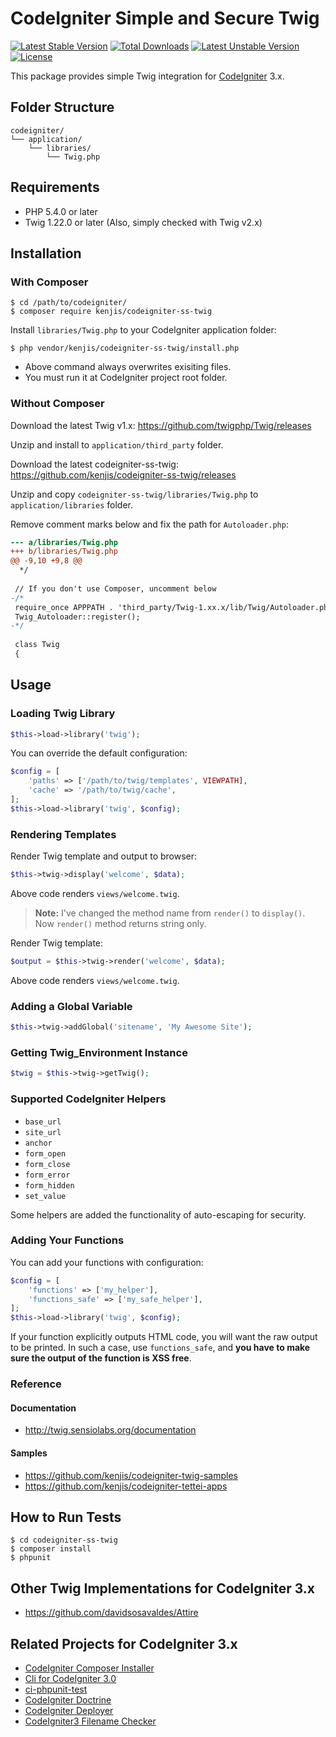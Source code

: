 # CodeIgniter Simple and Secure Twig

[![Latest Stable Version](https://poser.pugx.org/kenjis/codeigniter-ss-twig/v/stable)](https://packagist.org/packages/kenjis/codeigniter-ss-twig) [![Total Downloads](https://poser.pugx.org/kenjis/codeigniter-ss-twig/downloads)](https://packagist.org/packages/kenjis/codeigniter-ss-twig) [![Latest Unstable Version](https://poser.pugx.org/kenjis/codeigniter-ss-twig/v/unstable)](https://packagist.org/packages/kenjis/codeigniter-ss-twig) [![License](https://poser.pugx.org/kenjis/codeigniter-ss-twig/license)](https://packagist.org/packages/kenjis/codeigniter-ss-twig)

This package provides simple Twig integration for [CodeIgniter](https://github.com/bcit-ci/CodeIgniter) 3.x.

## Folder Structure

```
codeigniter/
└── application/
    └── libraries/
        └── Twig.php
```

## Requirements

* PHP 5.4.0 or later
* Twig 1.22.0 or later (Also, simply checked with Twig v2.x)

## Installation

### With Composer

~~~
$ cd /path/to/codeigniter/
$ composer require kenjis/codeigniter-ss-twig
~~~

Install `libraries/Twig.php` to your CodeIgniter application folder:

~~~
$ php vendor/kenjis/codeigniter-ss-twig/install.php
~~~

* Above command always overwrites exisiting files.
* You must run it at CodeIgniter project root folder.

### Without Composer

Download the latest Twig v1.x: https://github.com/twigphp/Twig/releases

Unzip and install to `application/third_party` folder.

Download the latest codeigniter-ss-twig: https://github.com/kenjis/codeigniter-ss-twig/releases

Unzip and copy `codeigniter-ss-twig/libraries/Twig.php` to `application/libraries` folder.

Remove comment marks below and fix the path for `Autoloader.php`:

~~~diff
--- a/libraries/Twig.php
+++ b/libraries/Twig.php
@@ -9,10 +9,8 @@
  */
 
 // If you don't use Composer, uncomment below
-/*
 require_once APPPATH . 'third_party/Twig-1.xx.x/lib/Twig/Autoloader.php';
 Twig_Autoloader::register();
-*/
 
 class Twig
 {
~~~

## Usage

### Loading Twig Library

~~~php
$this->load->library('twig');
~~~

You can override the default configuration:

~~~php
$config = [
	'paths' => ['/path/to/twig/templates', VIEWPATH],
	'cache' => '/path/to/twig/cache',
];
$this->load->library('twig', $config);
~~~

### Rendering Templates

Render Twig template and output to browser:

~~~php
$this->twig->display('welcome', $data);
~~~

Above code renders `views/welcome.twig`.

> **Note:** I've changed the method name from `render()` to `display()`. Now `render()` method returns string only.

Render Twig template:

~~~php
$output = $this->twig->render('welcome', $data);
~~~

Above code renders `views/welcome.twig`.

### Adding a Global Variable

~~~php
$this->twig->addGlobal('sitename', 'My Awesome Site');
~~~

### Getting Twig_Environment Instance

~~~php
$twig = $this->twig->getTwig();
~~~

### Supported CodeIgniter Helpers

* `base_url`
* `site_url`
* `anchor`
* `form_open`
* `form_close`
* `form_error`
* `form_hidden`
* `set_value`

Some helpers are added the functionality of auto-escaping for security.

### Adding Your Functions

You can add your functions with configuration:

~~~php
$config = [
	'functions' => ['my_helper'],
	'functions_safe' => ['my_safe_helper'],
];
$this->load->library('twig', $config);
~~~

If your function explicitly outputs HTML code, you will want the raw output to be printed. In such a case, use `functions_safe`, and **you have to make sure the output of the function is XSS free**.

### Reference

#### Documentation

* http://twig.sensiolabs.org/documentation

#### Samples

* https://github.com/kenjis/codeigniter-twig-samples
* https://github.com/kenjis/codeigniter-tettei-apps

## How to Run Tests

~~~
$ cd codeigniter-ss-twig
$ composer install
$ phpunit
~~~

## Other Twig Implementations for CodeIgniter 3.x

* https://github.com/davidsosavaldes/Attire

## Related Projects for CodeIgniter 3.x

* [CodeIgniter Composer Installer](https://github.com/kenjis/codeigniter-composer-installer)
* [Cli for CodeIgniter 3.0](https://github.com/kenjis/codeigniter-cli)
* [ci-phpunit-test](https://github.com/kenjis/ci-phpunit-test)
* [CodeIgniter Doctrine](https://github.com/kenjis/codeigniter-doctrine)
* [CodeIgniter Deployer](https://github.com/kenjis/codeigniter-deployer)
* [CodeIgniter3 Filename Checker](https://github.com/kenjis/codeigniter3-filename-checker)
